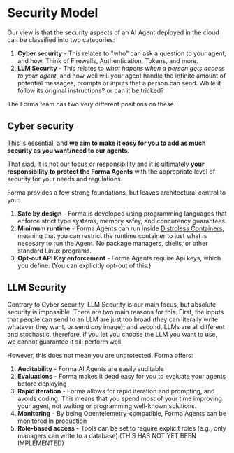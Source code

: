 # Security Model

Our view is that the security aspects of an AI Agent deployed in the cloud can be classified into two categories:

1. **Cyber security** - This relates to "who" can ask a question to your agent, and how. Think of Firewalls, Authentication, Tokens, and more.
2. **LLM Security** - This relates to *what hapens when a person gets access to your agent*, and how well will your agent handle the infinite amount of potential messages, prompts or inputs that a person can send. While it follow its original instructions? or can it be tricked?

The Forma team has two very different positions on these.

## Cyber security

This is essential, and **we aim to make it easy for you to add as much security as you want/need to our agents**. 

That siad, it is not our focus or responsibility and it is ultimately **your responsibility to protect the Forma Agents** with the appropriate level of security for your needs and regulations.

Forma provides a few strong foundations, but leaves architectural control to you:

1. **Safe by design** - Forma is developed using programming languages that enforce strict type systems, memory safey, and concurency guarantees.
2. **Minimum runtime** - Forma Agents can run inside [Distroless Containers](https://github.com/GoogleContainerTools/distroless), meaning that you can restrict the runtime container to just what is necesary to run the Agent. No package managers, shells, or other standard Linux programs.
3. **Opt-out API Key enforcement** - Forma Agents require Api keys, which you define. (You can explicitly opt-out of this.)

## LLM Security

Contrary to Cyber security, LLM Security is our main focus, but absolute security is impossible. There are two main reasons for this. First, the inputs that people can send to an LLM are just too broad (they can literally write whatever they want, or send *any* image); and second, LLMs are all different and stochastic, therefore, if you let you choose the LLM you want to use, we cannot guarantee it sill perform well.

However, this does not mean you are unprotected. Forma offers:

1. **Auditability** - Forma AI Agents are easily auditable
2. **Evaluations** - Forma makes it dead easy for you to evaluate your agents before deploying
3. **Rapid iteration** - Forma allows for rapid iteration and prompting, and avoids coding. This means that you spend most of your time improving your agent, not waiting or programming well-known solutions.
4. **Monitoring** - By being Opentelemetry-compatible, Forma Agents can be monitored in production
5. **Role-based access** - Tools can be set to require explicit roles (e.g., only managers can write to a database) (THIS HAS NOT YET BEEN IMPLEMENTED)

